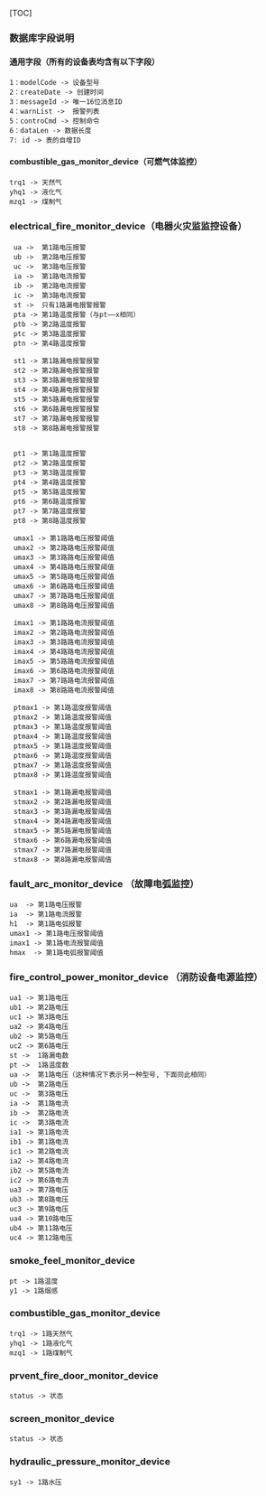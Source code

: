 [TOC]

### 数据库字段说明

#### 通用字段（所有的设备表均含有以下字段）
    1：modelCode -> 设备型号
    2：createDate -> 创建时间
    3：messageId -> 唯一16位消息ID
    4：warnList ->  报警列表
    5：controCmd -> 控制命令
    6：dataLen -> 数据长度
    7: id -> 表的自增ID
    
#### combustible_gas_monitor_device（可燃气体监控）
    trq1 -> 天然气
    yhq1 -> 液化气
    mzq1 -> 煤制气

### electrical_fire_monitor_device（电器火灾监监控设备）
     ua ->  第1路电压报警
     ub ->  第2路电压报警
     uc ->  第3路电压报警
     ia ->  第1路电流报警
     ib ->  第2路电流报警
     ic ->  第3路电流报警
     st ->  只有1路漏电报警报警
     pta -> 第1路温度报警（与pt——x相同）
     ptb -> 第2路温度报警
     ptc -> 第3路温度报警
     ptn -> 第4路温度报警

     st1 -> 第1路漏电报警报警
     st2 -> 第2路漏电报警报警
     st3 -> 第3路漏电报警报警
     st4 -> 第4路漏电报警报警
     st5 -> 第5路漏电报警报警
     st6 -> 第6路漏电报警报警
     st7 -> 第7路漏电报警报警
     st8 -> 第8路漏电报警报警


     pt1 -> 第1路温度报警
     pt2 -> 第2路温度报警
     pt3 -> 第3路温度报警
     pt4 -> 第4路温度报警
     pt5 -> 第5路温度报警
     pt6 -> 第6路温度报警
     pt7 -> 第7路温度报警
     pt8 -> 第8路温度报警

     umax1 -> 第1路路电压报警阈值
     umax2 -> 第2路路电压报警阈值
     umax3 -> 第3路路电压报警阈值
     umax4 -> 第4路路电压报警阈值
     umax5 -> 第5路路电压报警阈值
     umax6 -> 第6路路电压报警阈值
     umax7 -> 第7路路电压报警阈值
     umax8 -> 第8路路电压报警阈值

     imax1 -> 第1路路电流报警阈值
     imax2 -> 第2路路电流报警阈值
     imax3 -> 第3路路电流报警阈值
     imax4 -> 第4路路电流报警阈值
     imax5 -> 第5路路电流报警阈值
     imax6 -> 第6路路电流报警阈值
     imax7 -> 第7路路电流报警阈值
     imax8 -> 第8路路电流报警阈值

     ptmax1 -> 第1路温度报警阈值
     ptmax2 -> 第1路温度报警阈值
     ptmax3 -> 第1路温度报警阈值
     ptmax4 -> 第1路温度报警阈值
     ptmax5 -> 第1路温度报警阈值
     ptmax6 -> 第1路温度报警阈值
     ptmax7 -> 第1路温度报警阈值
     ptmax8 -> 第1路温度报警阈值

     stmax1 -> 第1路漏电报警阈值
     stmax2 -> 第2路漏电报警阈值
     stmax3 -> 第3路漏电报警阈值
     stmax4 -> 第4路漏电报警阈值
     stmax5 -> 第5路漏电报警阈值
     stmax6 -> 第6路漏电报警阈值
     stmax7 -> 第7路漏电报警阈值
     stmax8 -> 第8路漏电报警阈值

### fault_arc_monitor_device  （故障电弧监控）
    ua  -> 第1路电压报警
    ia  -> 第1路电流报警
    h1  -> 第1路电弧报警
    umax1 -> 第1路电压报警阈值
    imax1 -> 第1路电流报警阈值
    hmax  -> 第1路电弧报警阈值

### fire_control_power_monitor_device （消防设备电源监控）
    ua1 -> 第1路电压
    ub1 -> 第2路电压
    uc1 -> 第3路电压
    ua2 -> 第4路电压
    ub2 -> 第5路电压
    uc2 -> 第6路电压
    st ->  1路漏电数
    pt ->  1路温度数
    ua ->  第1路电压（这种情况下表示另一种型号, 下面同此相同）
    ub ->  第2路电压
    uc ->  第3路电压
    ia ->  第1路电流
    ib ->  第2路电流
    ic ->  第3路电流
    ia1 -> 第1路电流
    ib1 -> 第1路电流 
    ic1 -> 第2路电流
    ia2 -> 第4路电流
    ib2 -> 第5路电流
    ic2 -> 第6路电流
    ua3 -> 第7路电压
    ub3 -> 第8路电压
    uc3 -> 第9路电压
    ua4 -> 第10路电压
    ub4 -> 第11路电压
    uc4 -> 第12路电压
    
### smoke_feel_monitor_device
    pt -> 1路温度
    y1 -> 1路烟感
    
### combustible_gas_monitor_device
    trq1 -> 1路天然气
    yhq1 -> 1路液化气
    mzq1 -> 1路煤制气
    
### prvent_fire_door_monitor_device
    status -> 状态
    
### screen_monitor_device
    status -> 状态
    
### hydraulic_pressure_monitor_device
    sy1 -> 1路水压
    
